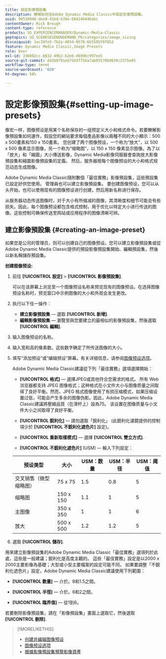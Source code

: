 ```yaml
---
title: 設定影像預設集
description: 瞭解如何在Adobe Dynamic Media Classic中設定影像預設集。
uuid: 90530948-dee9-41bd-b39e-684140446abc
contentOwner: Rick Brough
content-type: reference
products: SG_EXPERIENCEMANAGER/Dynamic-Media-Classic
geptopics: SG_SCENESEVENONDEMAND_PK/categories/image_sizing
discoiquuid: 1ec39fe5-7b2a-4034-9570-6b5595f97052
feature: Dynamic Media Classic,Image Presets
role: User
exl-id: 336802cc-b032-49b2-b2e6-d699bc997ee5
source-git-commit: d43b0791e67d43ff56a7ab85570b9639c2375e05
workflow-type: tm+mt
source-wordcount: '659'
ht-degree: 50%

---
```


# 設定影像預設集{#setting-up-image-presets}

像宏一样，图像预设是用某个名称保存的一组预定义大小和格式命令。若要瞭解影像預設集如何運作，假設您的網站要求每個產品影像以兩種不同的大小顯示：500 x 500畫素和150 x 150畫素。 您创建了两个图像预设，一个称为“放大”，以 500 x 500 像素显示图像，另一个称为“缩略图”，以 150 x 150 像素显示图像。為了以「放大」和「縮圖」大小傳送影像，Dynamic Media影像伺服器會查詢放大影像預設集和縮圖影像預設集的定義。 然后，服务器按每个图像预设的大小和格式规范动态生成图像。

Adobe Dynamic Media Classic隨附數個「最佳實務」影像預設集，這些預設集已設定好供您使用。 管理員也可以建立影像預設集。 要创建图像预设，您可以从头开始，也可以使用现有的图像预设进行创建，然后用新名称进行保存。

从服务器动态传送图像时，对于大小有所缩减的图像，其清晰度和细节可能会有些损失。因此，每个图像预设都包含格式控制，用于优化以特定大小进行传送的图像。这些控制可确保传送至网站或应用程序的图像清晰可辨。

## 建立影像預設集 {#creating-an-image-preset}

如果您是公司的管理员，则可以创建自己的图像预设。您可以建立影像預設集或從Adobe Dynamic Media Classic提供的預設影像預設集開始、編輯預設集，然後以新名稱儲存預設集。

**创建图像预设:**

1. 前往 **[!UICONTROL 設定]** > **[!UICONTROL 影像預設集]**.

   可以在该屏幕上浏览至一个图像预设名称来预览现有的图像预设。在选择图像预设名称时，预览窗口中示例图像的大小和外观会发生更改。

1. 执行以下任一操作：

   * **建立影像預設集**  — 選取 **[!UICONTROL 新增]**.
   * **編輯影像預設集**  — 瀏覽至與您要建立的最相似的影像預設集，然後選取 **[!UICONTROL 編輯]**.

1. 输入图像预设的名称。
1. 输入宽和高的像素数。这些数字确定了所传送图像的大小。
1. 填写“添加预设”或“编辑预设”屏幕。有关详细信息，请参阅[图像预设选项](application-setup.md#image_preset_options)。

   Adobe Dynamic Media Classic建議從下列「最佳實務」選項選擇開始：

   * **[!UICONTROL 格式]**  — 選擇JPEG或其他符合您需求的格式。 所有 Web 浏览器都支持 JPEG 图像格式；这种格式在小文件大小与图像质量之间取得了良好平衡。然而，JPEG 格式图像使用了有损压缩模式，如果压缩设置过低，可能会产生多余的图像伪影。因此，Adobe Dynamic Media Classic建議將壓縮品質（在滑杆上）設為75。 该设置在图像质量与小文件大小之间取得了良好平衡。

   * **[!UICONTROL 銳利化]**  — 請勿選取「銳利化」 (此銳利化濾鏡提供的控制項少於 **[!UICONTROL 不銳利化遮色片]** 設定)。

   * **[!UICONTROL 重新取樣模式]**  — 選擇 **[!UICONTROL 雙立方式]**.

   * **[!UICONTROL 不銳利化遮色片]** (USM) — 輸入下列設定：

   | 预设类型 | 大小 | USM：数量 | USM：半径 | USM：阈值 |
   | --- | --- | --- | --- | --- |
   | 交叉销售（微型缩略图） | 75 x 75 | 1.5 | 0.8 | 5 |
   | 缩略图 | 150 x 150 | 1.1 | 1 | 5 |
   | 主图像 | 350 x 350 | 1 | 1 | 6 |
   | 放大 | 500 x 500 | 1.2 | 1.2 | 5 |

1. 選取 **[!UICONTROL 儲存]**.

用來建立影像預設集的Adobe Dynamic Media Classic「最佳實務」選項列於此處，這些是一般建議；銳利化是高度主觀的。 這些「最佳實務」設定是以2000 x 2000主要影像為基礎；大型或小型主要檔案的設定可能不同。 如果要調整「不銳利化遮色片」設定，Adobe Dynamic Media Classic建議使用下列範圍：

* **[!UICONTROL 數量]**  — 介於。8和1.5之間。

* **[!UICONTROL 半徑]**  — 介於。6和2之間。

* **[!UICONTROL 臨界值]**  — 從1到6。

若要刪除影像預設集，請在「影像預設集」畫面上選取它，然後選取 **[!UICONTROL 刪除]**.

>[!MORELIKETHIS]
>
>* [创建并编辑图像预设](application-setup.md#creating_and_editing_image_presets)
>* [图像预设选项](application-setup.md#image_preset_options)
>* [根據影像預設集預覽影像資產](previewing-asset.md#previewing_an_image_asset_based_on_its_image_preset)

